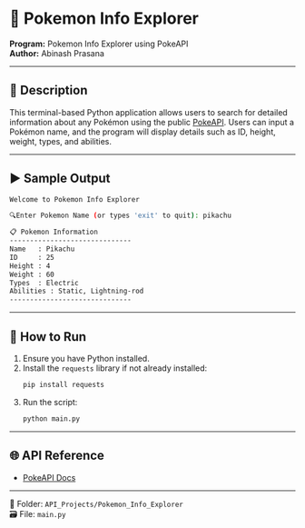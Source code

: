 # 🧩 Pokemon Info Explorer

**Program:** Pokemon Info Explorer using PokeAPI  
**Author:** Abinash Prasana

---

## 📌 Description
This terminal-based Python application allows users to search for detailed information about any Pokémon using the public [PokeAPI](https://pokeapi.co/). Users can input a Pokémon name, and the program will display details such as ID, height, weight, types, and abilities.

---

## ▶️ Sample Output
```bash
Welcome to Pokemon Info Explorer

🔍Enter Pokemon Name (or types 'exit' to quit): pikachu

📋 Pokemon Information
------------------------------
Name   : Pikachu
ID     : 25
Height : 4
Weight : 60
Types  : Electric
Abilities : Static, Lightning-rod
------------------------------
```

---

## 🚀 How to Run
1. Ensure you have Python installed.
2. Install the `requests` library if not already installed:
   ```bash
   pip install requests
   ```
3. Run the script:
   ```bash
   python main.py
   ```

---

## 🌐 API Reference
- [PokeAPI Docs](https://pokeapi.co/docs/v2)

---

📂 Folder: `API_Projects/Pokemon_Info_Explorer`  
🗃 File: `main.py`
